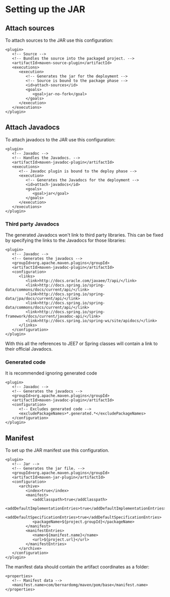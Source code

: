 # Setting up the JAR

## Attach sources

To attach sources to the JAR use this configuration:

```
<plugin>
   <!-- Source -->
   <!-- Bundles the source into the packaged project. -->
   <artifactId>maven-source-plugin</artifactId>
   <executions>
      <execution>
         <!-- Generates the jar for the deployment -->
         <!-- Source is bound to the package phase -->
         <id>attach-sources</id>
         <goals>
            <goal>jar-no-fork</goal>
         </goals>
      </execution>
   </executions>
</plugin>
```

## Attach Javadocs

To attach javadocs to the JAR use this configuration:

```
<plugin>
   <!-- Javadoc -->
   <!-- Handles the Javadocs. -->
   <artifactId>maven-javadoc-plugin</artifactId>
   <executions>
      <!-- Javadoc plugin is bound to the deploy phase -->
      <execution>
         <!-- Generates the Javadocs for the deployment -->
         <id>attach-javadocs</id>
         <goals>
            <goal>jar</goal>
         </goals>
      </execution>
   </executions>
</plugin>
```

### Third party Javadocs

The generated Javadocs won't link to third party libraries. This can be fixed by specifying the links to the Javadocs for those libraries:

```
<plugin>
   <!-- Javadoc -->
   <!-- Generates the javadocs -->
   <groupId>org.apache.maven.plugins</groupId>
   <artifactId>maven-javadoc-plugin</artifactId>
   <configuration>
      <links>
         <link>http://docs.oracle.com/javaee/7/api/</link>
         <link>http://docs.spring.io/spring-data/commons/docs/current/api/</link>
         <link>http://docs.spring.io/spring-data/jpa/docs/current/api/</link>
         <link>http://docs.spring.io/spring-data/commons/docs/current/api/</link>
         <link>http://docs.spring.io/spring-framework/docs/current/javadoc-api/</link>
         <link>http://docs.spring.io/spring-ws/site/apidocs/</link>
      </links>
   </configuration>
</plugin>
```

With this all the references to JEE7 or Spring classes will contain a link to their official Javadocs.

### Generated code

It is recommended ignoring generated code

```
<plugin>
   <!-- Javadoc -->
   <!-- Generates the javadocs -->
   <groupId>org.apache.maven.plugins</groupId>
   <artifactId>maven-javadoc-plugin</artifactId>
   <configuration>
      <!-- Excludes generated code -->
      <excludePackageNames>*.generated.*</excludePackageNames>
   </configuration>
</plugin>
```

## Manifest

To set up the JAR manifest use this configuration.

```
<plugin>
   <!-- Jar -->
   <!-- Generates the jar file. -->
   <groupId>org.apache.maven.plugins</groupId>
   <artifactId>maven-jar-plugin</artifactId>
   <configuration>
      <archive>
         <index>true</index>
         <manifest>
            <addClasspath>true</addClasspath>
            <addDefaultImplementationEntries>true</addDefaultImplementationEntries>
            <addDefaultSpecificationEntries>true</addDefaultSpecificationEntries>
            <packageName>${project.groupId}</packageName>
         </manifest>
         <manifestEntries>
            <name>${manifest.name}</name>
            <url>${project.url}</url>
         </manifestEntries>
      </archive>
   </configuration>
</plugin>
```

The manifest data should contain the artifact coordinates as a folder:

```
<properties>
   <!-- Manifest data -->
   <manifest.name>com/bernardomg/maven/pom/base</manifest.name>
</properties>
```
